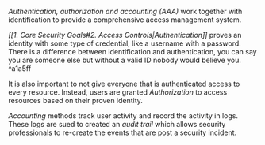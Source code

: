 *Authentication, authorization and accounting (AAA)* work together with identification to provide a comprehensive access management system.

*[[1. Core Security Goals#2. Access Controls|Authentication]]*  proves an identity with some type of credential, like a username with a password. There is a difference between identification and authentication, you can say you are someone else but without a valid ID nobody would believe you.  ^a1a5ff

It is also important to not give everyone that is authenticated access to every resource. Instead, users are granted *Authorization* to access resources based on their proven identity. 

*Accounting* methods track user activity and record the activity in logs. These logs are sued to created an *audit trail* which allows security professionals to re-create the events that are post a security incident.